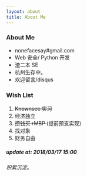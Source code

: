 ```yaml
---
layout: about
title: About Me
---
```


### About Me

- nonefacesay#gmail.com 
- Web 安全/ Python 开发
- 渣二本 SE
- 杭州生存中。
- 欢迎留言/disqus

### Wish List

1. <del> Knownsec 实习 </del>
2. 经济独立
3. <del> 攒钱买 rMBP </del> (提前预支实现)
4. 找对象
5. 财务自由


##### update at: 2018/03/17 15:00
###### 积累沉淀。
